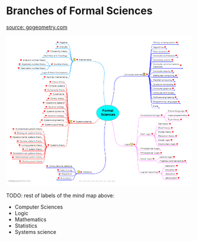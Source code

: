 

# Branches of Formal Sciences

[source: gogeometry.com](https://gogeometry.com/mindmap/academic_disciplines_natural.html)

![](Attachments%20-%20Formal%20Sciences/Pasted%20image%2020231201082035.png)

TODO: rest of labels of the mind map above:
* Computer Sciences
* Logic
* Mathematics
* Statistics
* Systems science

